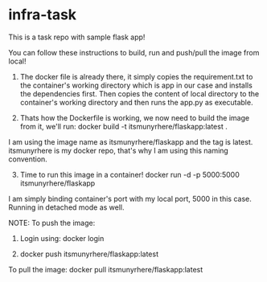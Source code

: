 # infra-task
This is a task repo with sample flask app!

You can follow these instructions to build, run and push/pull the image from local!

1. The docker file is already there, it simply copies the requirement.txt to the container's working directory which is app in our case and installs the dependencies first. Then copies the content of local directory to the container's working directory and then runs the app.py as executable.

2. Thats how the Dockerfile is working, we now need to build the image from it, we'll run:
docker build -t itsmunyrhere/flaskapp:latest .

I am using the image name as itsmunyrhere/flaskapp and the tag is latest. itsmunyrhere is my docker repo, that's why I am using this naming convention.

3. Time to run this image in a container! 
docker run -d -p 5000:5000 itsmunyrhere/flaskapp

I am simply binding container's port with my local port, 5000 in this case. Running in detached mode as well. 



NOTE: 
To push the image:
1. Login using: 
docker login

2. docker push itsmunyrhere/flaskapp:latest


To pull the image: 
docker pull itsmunyrhere/flaskapp:latest
